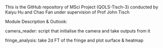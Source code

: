 This is the GitHub repository of MSci Project (QOLS-Tisch-3) conducted by Kaiyu Hu and Chao Fan under supervision of Prof John Tisch

Module Description & Outlook:

camera_reader: script that initialise the camera and take outputs from it

fringe_analysis: take 2d FT of the fringe and plot surface & heatmap

